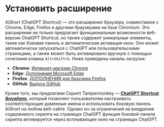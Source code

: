# Установить расширение

AiShort (ChatGPT Shortcut) — это расширение браузера, совместимое с Chrome, Edge, Firefox и другими браузерами на базе Chromium. Это расширение не только предлагает функциональные возможности веб-версии ChatGPT Shortcut, но также содержит уникальные элементы, такие как боковая панель и автоматическая активация окон. Оно может автоматически запускаться с ChatGPT или пользовательскими страницами, а также может быть активировано вручную с помощью сочетания клавиш `Alt+Shift+S`. Ниже приведены каналы загрузки:

- **Chrome**: [Интернет-магазин Chrome](https://chrome.google.com/webstore/detail/chatgpt-shortcut/blcgeoojgdpodnmnhfpohphdhfncblnj)
- **Edge**: [Дополнения Microsoft Edge](https://microsoftedge.microsoft.com/addons/detail/chatgpt-shortcut/hnggpalhfjmdhhmgfjpmhlfilnbmjoin)
- **Firefox**: [ДОПОЛНЕНИЯ для браузера Firefox](https://addons.mozilla.org/addon/chatgpt-shortcut/)
- **GitHub**: [Выпуск GitHub](https://github.com/rockbenben/ChatGPT-Shortcut/releases/latest)

Кроме того, мы предлагаем Скрипт Tampermonkey — [**ChatGPT Shortcut Anywhere**](https://greasyfork.org/scripts/482907-chatgpt-shortcut-anywhere), который позволяет пользователям настраивать соответствующие доменные имена и использовать боковую панель AiShort на любом веб-сайте. Однако из-за ограничений на внедрение содержимого скрипта на страницах ChatGPT функция боковой панели скрипта активируется через всплывающее окно на страницах ChatGPT.
